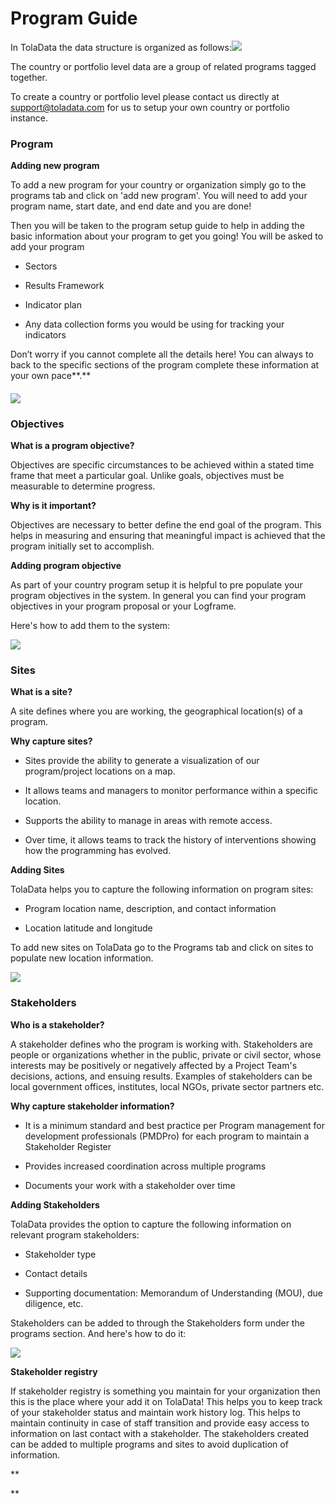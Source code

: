# Program Guide

In TolaData the data structure is organized as follows:![](https://lh6.googleusercontent.com/bwSILTkbduz5k-J306Xz2yn7YbL5VCYMCSNsrjglnWkfjm8Tt1xwLXlStAH6UYO2IHLB7iE2S8tqMl3YozH6zNJe-To86Tv_oOXXBnG-YSNen6Z_UuLLFBMBax6Xk66ZCBsNYejo)

The country or portfolio level data are a group of related programs tagged together.

To create a country or portfolio level please contact us directly at [support@toladata.com](mailto:support@toladata.com) for us to setup your own country or portfolio instance.

### Program

**Adding new program**

To add a new program for your country or organization simply go to the programs tab and click on 'add new program'. You will need to add your program name, start date, and end date and you are done!

Then you will be taken to the program setup guide to help in adding the basic information about your program to get you going! You will be asked to add your program

* Sectors

* Results Framework

* Indicator plan

* Any data collection forms you would be using for tracking your indicators

Don’t worry if you cannot complete all the details here! You can always to back to the specific sections of the program complete these information at your own pace**.**

#### ![](https://lh6.googleusercontent.com/nwgMBMy9LuyjIRLXt22PYP86kJ71q6ppFq1HNqdnJkowN_TN9TacJ2v0sdCywtF6rf12QMUWb6YKNie9Mq0wk6-HWVNWM_TJGJuQ7iMY44YpGS4Beit6g8_A3fME7IcOc5Mqsbrp)

### Objectives

**What is a program objective?**

Objectives are specific circumstances to be achieved within a stated time frame that meet a particular goal. Unlike goals, objectives must be measurable to determine progress.

**Why is it important?**

Objectives are necessary to better define the end goal of the program. This helps in measuring and ensuring that meaningful impact is achieved that the program initially set to accomplish.

**Adding program objective**

As part of your country program setup it is helpful to pre populate your program objectives in the system. In general you can find your program objectives in your program proposal or your Logframe.

Here's how to add them to the system:

![](https://lh4.googleusercontent.com/H2nEAyk9U8RAQQ9VA-7rt8nEGfSw0JkRF_iuuwdTgyR0sih3TYe2yu9L6itUxOILAMXdptWvPfuHDsTMyHgjs19enbSpO9z-g1FEuX3FuNqWaka0bEu3lH7qqo_yT0p0846xofJ6)

### Sites

**What is a site?**

A site defines where you are working, the geographical location\(s\) of a program.

**Why capture sites?**

* Sites provide the ability to generate a visualization of our program/project locations on a map.

* It allows teams and managers to monitor performance within a specific location.

* Supports the ability to manage in areas with remote access.

* Over time, it allows teams to track the history of interventions showing how the programming has evolved.

**Adding Sites**

TolaData helps you to capture the following information on program sites:

* Program location name, description, and contact information

* Location latitude and longitude

To add new sites on TolaData go to the Programs tab and click on sites to populate new location information.

![](https://lh3.googleusercontent.com/Zv4REHSnJATPJBToNd_4uilBn_HZEfH4Hyr8zI6xEMhmTSH8W4iCoToBdpGeWC2h9w-an8H3dT5QkwcVC1Hc-or9SYn_0-GSPwWv2qyZ3ulRvJ1mRzhOHhEpCMk9EFLu1mzFEK_5)

### **Stakeholders**

**Who is a stakeholder?**

A stakeholder defines who the program is working with. Stakeholders are people or organizations whether in the public, private or civil sector, whose interests may be positively or negatively affected by a Project Team's decisions, actions, and ensuing results. Examples of stakeholders can be local government offices, institutes, local NGOs, private sector partners etc.

**Why capture stakeholder information?**

* It is a minimum standard and best practice per Program management for development professionals \(PMDPro\) for each program to maintain a Stakeholder Register

* Provides increased coordination across multiple programs

* Documents your work with a stakeholder over time

**Adding Stakeholders**

TolaData provides the option to capture the following information on relevant program stakeholders:

* Stakeholder type

* Contact details

* Supporting documentation: Memorandum of Understanding \(MOU\), due diligence, etc.

Stakeholders can be added to through the Stakeholders form under the programs section. And here's how to do it:

![](https://lh4.googleusercontent.com/dzpRUgUg291pH6he-W6mzw5tli9fd0ttl9gj3fOJgyp7qnn39Uy6ne5XGPki5QQTejNXuyswTgtxW1lqNu7ZalmOmocMiV7l8Xg0kt5rxydlvkNukTy65WIRpxes8sxWhm2YMwsU)

**Stakeholder registry**

If stakeholder registry is something you maintain for your organization then this is the place where your add it on TolaData! This helps you to keep track of your stakeholder status and maintain work history log. This helps to maintain continuity in case of staff transition and provide easy access to information on last contact with a stakeholder. The stakeholders created can be added to multiple programs and sites to avoid duplication of information.

**  
  
**

